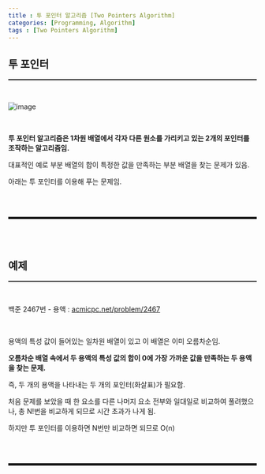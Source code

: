 ```yaml
---
title : 투 포인터 알고리즘 [Two Pointers Algorithm]
categories: [Programming, Algorithm]
tags : [Two Pointers Algorithm]
---
```


## 투 포인터
<hr style="border-top: 1px solid;"><br>

![image](https://user-images.githubusercontent.com/52172169/165762471-116784ba-b136-41fb-aa3c-97a2474b40fb.png)

<br>

**투 포인터 알고리즘은 1차원 배열에서 각자 다른 원소를 가리키고 있는 2개의 포인터를 조작하는 알고리즘임.**

대표적인 예로 부분 배열의 합이 특정한 값을 만족하는 부분 배열을 찾는 문제가 있음.

아래는 투 포인터를 이용해 푸는 문제임.

<br><br>
<hr style="border: 2px solid;">
<br><br>

## 예제
<hr style="border-top: 1px solid;"><br>

백준 2467번 - 용액
: <a href="https://www.acmicpc.net/problem/2467" target="_blank">acmicpc.net/problem/2467</a>

<br>

용액의 특성 값이 들어있는 일차원 배열이 있고 이 배열은 이미 오름차순임.

**오름차순 배열 속에서 두 용액의 특성 값의 합이 0에 가장 가까운 값을 만족하는 두 용액을 찾는 문제.**

즉, 두 개의 용액을 나타내는 두 개의 포인터(화살표)가 필요함.

처음 문제를 보았을 때 한 요소를 다른 나머지 요소 전부와 일대일로 비교하여 풀려했으나, 총 N!번을 비교하게 되므로 시간 초과가 나게 됨.

하지만 투 포인터를 이용하면 N번만 비교하면 되므로 O(n)

<br><br>
<hr style="border: 2px solid;">
<br><br>
